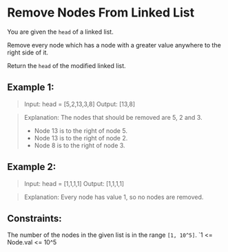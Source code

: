 # Remove Nodes From Linked List

You are given the `head` of a linked list.

Remove every node which has a node with a greater value anywhere to the right side of it.

Return the `head` of the modified linked list.



## Example 1:


>Input: head = [5,2,13,3,8]
>Output: [13,8]

>Explanation: The nodes that should be removed are 5, 2 and 3.
> - Node 13 is to the right of node 5.
> - Node 13 is to the right of node 2.
> - Node 8 is to the right of node 3.

## Example 2:

>Input: head = [1,1,1,1]
>Output: [1,1,1,1]

>Explanation: Every node has value 1, so no nodes are removed.


## Constraints:

The number of the nodes in the given list is in the range `[1, 10^5]`.
`1 <= Node.val <= 10^5
